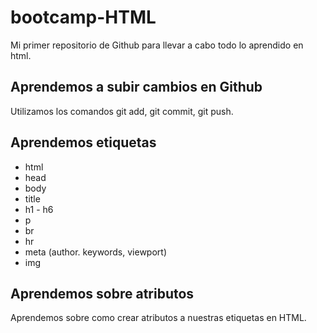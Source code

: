 # bootcamp-HTML

Mi primer repositorio de Github para llevar a cabo todo lo aprendido en html.

## Aprendemos a subir cambios en Github

Utilizamos los comandos git add, git commit, git push.

## Aprendemos etiquetas
- html
- head
- body
- title
- h1 - h6
- p
- br
- hr
- meta (author. keywords, viewport)
- img

## Aprendemos sobre atributos

Aprendemos sobre como crear atributos a nuestras etiquetas en HTML.